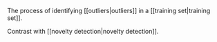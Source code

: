 
The process of identifying [[outliers|outliers]] in a
[[training set|training set]].

Contrast with [[novelty detection|novelty detection]].

